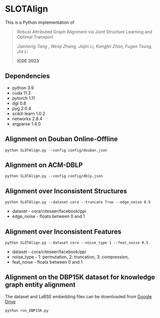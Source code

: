 # SLOTAlign

This is a Python implementation of 

> Robust Attributed Graph Alignment via Joint Structure Learning and Optimal Transport
> 
> *Jianheng Tang , Weiqi Zhang, Jiajin Li, Kangfei Zhao, Fugee Tsung, Jia Li*
> 
> **ICDE 2023**


Dependencies
--------------------------------
- python 3.9
- cuda 11.3
- pytorch 1.11
- dgl 0.8
- pyg 2.0.4
- scikit-learn 1.0.2
- networkx 2.8.4
- argparse 1.4.0


Alignment on Douban Online-Offline
--------------------------------
```
python SLOTAlign.py --config config/douban.json
```


Alignment on ACM-DBLP
--------------------------------
```
python SLOTAlign.py --config config/dblp.json
```


Alignment over Inconsistent Structures
--------------------------------
```
python SLOTAlign.py --dataset cora --truncate True --edge_noise 0.5
```
- dataset - cora/citeseer/facebook/ppi
- edge_noise - floats between 0 and 1


Alignment over Inconsistent Features
--------------------------------
```
python SLOTAlign.py --dataset cora --noise_type 1 --feat_noise 0.5
```
- dataset - cora/citeseer/facebook/ppi
- noise_type - 1: permutation, 2: truncation, 3: compression,
- feat_noise - floats between 0 and 1


Alignment on the DBP15K dataset for knowledge graph entity alignment
--------------------------------------------------------------------
The dataset and LaBSE embedding files can be downloaded from [Google Drive](https://drive.google.com/file/d/1cP6CxVWsqa9ngOM4St1PzFv5NBF_jxBG/view?usp=sharing)
```
python run_DBP15K.py
```

